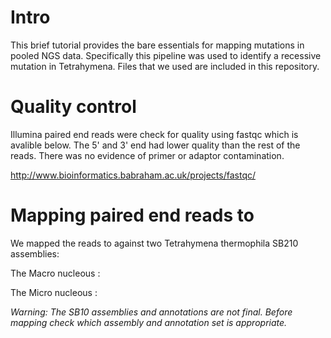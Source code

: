 # Intro

This brief tutorial provides the bare essentials for mapping mutations in pooled NGS data. 
Specifically this pipeline was used to identify a recessive mutation in Tetrahymena.  Files 
that we used are included in this repository.

# Quality control

Illumina paired end reads were check for quality using fastqc which is avalible below.  The 5' 
and 3' end had lower quality than the rest of the reads.  There was no evidence of primer or adaptor 
contamination. 


   http://www.bioinformatics.babraham.ac.uk/projects/fastqc/

# Mapping paired end reads to 

We mapped the reads to against two Tetrahymena thermophila SB210 assemblies:

The Macro nucleous :

The Micro nucleous : 

*Warning: The SB10 assemblies and annotations are not final.  Before mapping check which assembly and annotation set is appropriate.*
